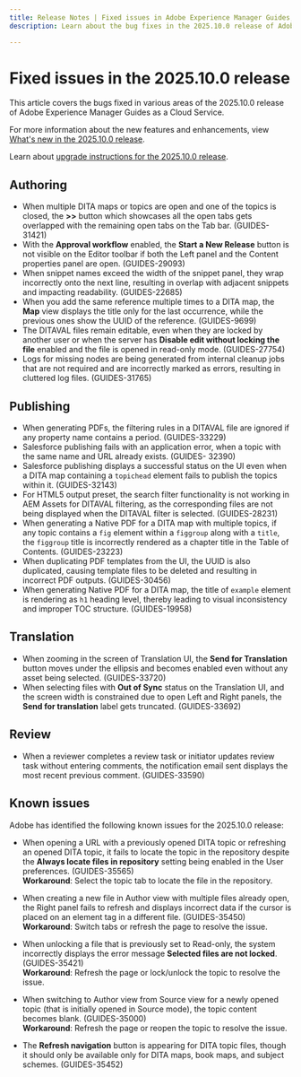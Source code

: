 ```yaml
---
title: Release Notes | Fixed issues in Adobe Experience Manager Guides, 2025.10.0 release
description: Learn about the bug fixes in the 2025.10.0 release of Adobe Experience Manager Guides as a Cloud Service.

---
```

# Fixed issues in the 2025.10.0 release 

This article covers the bugs fixed in various areas of the 2025.10.0 release of Adobe Experience Manager Guides as a Cloud Service.

For more information about the new features and enhancements, view [What's new in the 2025.10.0 release](whats-new-2025-10-0.md).

Learn about [upgrade instructions for the 2025.10.0 release](upgrade-instructions-2025-10-0.md).

## Authoring

- When multiple DITA maps or topics are open and one of the topics is closed, the **>>** button which showcases all the open tabs gets overlapped with the remaining open tabs on the Tab bar. (GUIDES-31421)
- With the **Approval workflow** enabled, the **Start a New Release** button is not visible on the Editor toolbar if both the Left panel and the Content properties panel are open. (GUIDES-29093)
- When snippet names exceed the width of the snippet panel, they wrap incorrectly onto the next line, resulting in overlap with adjacent snippets and impacting readability. (GUIDES-22685)
- When you add the same reference multiple times to a DITA map, the **Map** view displays the title only for the last occurrence, while the previous ones show the UUID of the reference. (GUIDES-9699)
- The DITAVAL files remain editable,  even when they are locked by another user or when the server has **Disable edit without locking the file** enabled and the file is opened in read-only mode. (GUIDES-27754)
- Logs for missing nodes are being generated from internal cleanup jobs that are not required and are incorrectly marked as errors, resulting in cluttered log files. (GUIDES-31765)


## Publishing

- When generating PDFs, the filtering rules in a DITAVAL file are ignored if any property name contains a period. (GUIDES-33229)
- Salesforce publishing fails with an application error, when a topic with the same name and URL already exists. (GUIDES- 32390)
- Salesforce publishing displays a successful status on the UI even when a DITA map containing a `topichead` element fails to publish the topics within it. (GUIDES-32143)
- For HTML5 output preset, the search filter functionality is not working in AEM Assets for DITAVAL filtering, as the corresponding files are not being displayed when the DITAVAL filter is selected. (GUIDES-28231)
- When generating a Native PDF for a DITA map with multiple topics, if any topic contains a `fig` element within a `figgroup` along with a `title`, the `figgroup` title is incorrectly rendered as a chapter title in the Table of Contents. (GUIDES-23223)
- When duplicating PDF templates from the UI, the UUID is also duplicated, causing template files to be deleted and resulting in incorrect PDF outputs. (GUIDES-30456)
- When generating Native PDF for a DITA map, the title of `example` element is rendering as `h1` heading level, thereby leading to visual inconsistency and improper TOC structure. (GUIDES-19958)

## Translation

- When zooming in the screen of Translation UI, the **Send for Translation** button moves under the ellipsis and becomes enabled even without any asset being selected. (GUIDES-33720)
- When selecting files with **Out of Sync** status on the Translation UI, and the screen width is constrained due to open Left and Right panels, the **Send for translation** label gets truncated. (GUIDES-33692)

## Review

- When a reviewer completes a review task or initiator updates review task without entering comments, the notification email sent displays the most recent previous comment. (GUIDES-33590)

## Known issues

Adobe has identified the following known issues for the 2025.10.0 release:

- When opening a URL with a previously opened DITA topic or refreshing an opened DITA topic, it fails to locate the topic in the repository despite the **Always locate files in repository** setting being enabled in the User preferences. (GUIDES-35565)<br>**Workaround**: Select the topic tab to locate the file in the repository.

- When creating a new file in Author view with multiple files already open, the Right panel fails to refresh and displays incorrect data if the cursor is placed on an element tag in a different file. (GUIDES-35450)<br>**Workaround**: Switch tabs or refresh the page to resolve the issue.

- When unlocking a file that is previously set to Read-only, the system incorrectly displays the error message **Selected files are not locked**. (GUIDES-35421)<br>**Workaround**: Refresh the page or lock/unlock the topic to resolve the issue.

- When switching to Author view from Source view for a newly opened topic (that is initially opened in Source mode), the topic content becomes blank. (GUIDES-35000)<br>**Workaround**: Refresh the page or reopen the topic to resolve the issue.

- The **Refresh navigation** button is appearing for DITA topic files, though it should only be available only for DITA maps, book maps, and subject schemes. (GUIDES-35452)






